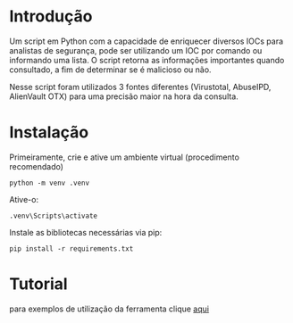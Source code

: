 # Introdução

Um script em Python com a capacidade de enriquecer diversos IOCs para analistas de segurança, pode ser utilizando um IOC por comando ou informando uma lista. O script retorna as informações importantes quando consultado, a fim de determinar se é malicioso ou não.

Nesse script foram utilizados 3 fontes diferentes (Virustotal, AbuseIPD, AlienVault OTX) para uma precisão maior na hora da consulta.

# Instalação

Primeiramente, crie e ative um ambiente virtual (procedimento recomendado)

    python -m venv .venv 


Ative-o:

  	.venv\Scripts\activate 

  
Instale as bibliotecas necessárias via pip:

    pip install -r requirements.txt



# Tutorial

para exemplos de utilização da ferramenta clique [aqui](exemplos)